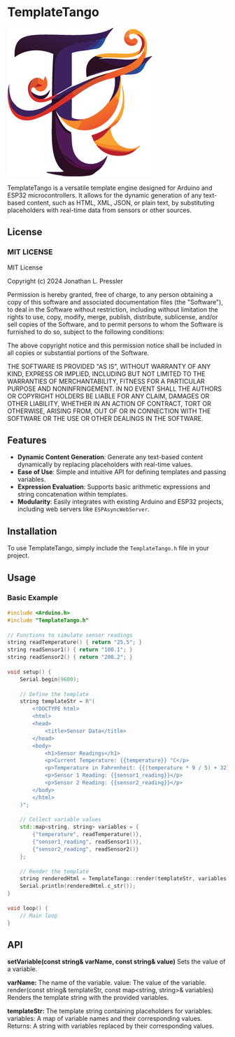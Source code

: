 # TemplateTango
![TemplateTango Logo](https://github.com/jonp92/TemplateTango/blob/6bbdf242115dbba2eca92f017660a15902b9c88f/tt_no_text.png?raw=true)

TemplateTango is a versatile template engine designed for Arduino and ESP32 microcontrollers. It allows for the dynamic generation of any text-based content, such as HTML, XML, JSON, or plain text, by substituting placeholders with real-time data from sensors or other sources.

## License

### MIT LICENSE

MIT License

Copyright (c) 2024 Jonathan L. Pressler

Permission is hereby granted, free of charge, to any person obtaining a copy
of this software and associated documentation files (the "Software"), to deal
in the Software without restriction, including without limitation the rights
to use, copy, modify, merge, publish, distribute, sublicense, and/or sell
copies of the Software, and to permit persons to whom the Software is
furnished to do so, subject to the following conditions:

The above copyright notice and this permission notice shall be included in all
copies or substantial portions of the Software.

THE SOFTWARE IS PROVIDED "AS IS", WITHOUT WARRANTY OF ANY KIND, EXPRESS OR
IMPLIED, INCLUDING BUT NOT LIMITED TO THE WARRANTIES OF MERCHANTABILITY,
FITNESS FOR A PARTICULAR PURPOSE AND NONINFRINGEMENT. IN NO EVENT SHALL THE
AUTHORS OR COPYRIGHT HOLDERS BE LIABLE FOR ANY CLAIM, DAMAGES OR OTHER
LIABILITY, WHETHER IN AN ACTION OF CONTRACT, TORT OR OTHERWISE, ARISING FROM,
OUT OF OR IN CONNECTION WITH THE SOFTWARE OR THE USE OR OTHER DEALINGS IN THE
SOFTWARE.

## Features

- **Dynamic Content Generation**: Generate any text-based content dynamically by replacing placeholders with real-time values.
- **Ease of Use**: Simple and intuitive API for defining templates and passing variables.
- **Expression Evaluation**: Supports basic arithmetic expressions and string concatenation within templates.
- **Modularity**: Easily integrates with existing Arduino and ESP32 projects, including web servers like `ESPAsyncWebServer`.

## Installation

To use TemplateTango, simply include the `TemplateTango.h` file in your project.

## Usage

### Basic Example

```cpp
#include <Arduino.h>
#include "TemplateTango.h"

// Functions to simulate sensor readings
string readTemperature() { return "25.5"; }
string readSensor1() { return "100.1"; }
string readSensor2() { return "200.2"; }

void setup() {
    Serial.begin(9600);

    // Define the template
    string templateStr = R"(
        <!DOCTYPE html>
        <html>
        <head>
            <title>Sensor Data</title>
        </head>
        <body>
            <h1>Sensor Readings</h1>
            <p>Current Temperature: {{temperature}} °C</p>
            <p>Temperature in Fahrenheit: {{(temperature * 9 / 5) + 32}} °F</p>
            <p>Sensor 1 Reading: {{sensor1_reading}}</p>
            <p>Sensor 2 Reading: {{sensor2_reading}}</p>
        </body>
        </html>
    )";

    // Collect variable values
    std::map<string, string> variables = {
        {"temperature", readTemperature()},
        {"sensor1_reading", readSensor1()},
        {"sensor2_reading", readSensor2()}
    };

    // Render the template
    string renderedHtml = TemplateTango::render(templateStr, variables);
    Serial.println(renderedHtml.c_str());
}

void loop() {
    // Main loop
}
```

## API

**setVariable(const string& varName, const string& value)**
Sets the value of a variable.

**varName:** The name of the variable.
value: The value of the variable.
render(const string& templateStr, const map<string, string>& variables)
Renders the template string with the provided variables.

**templateStr:** The template string containing placeholders for variables.
variables: A map of variable names and their corresponding values.
Returns: A string with variables replaced by their corresponding values.
